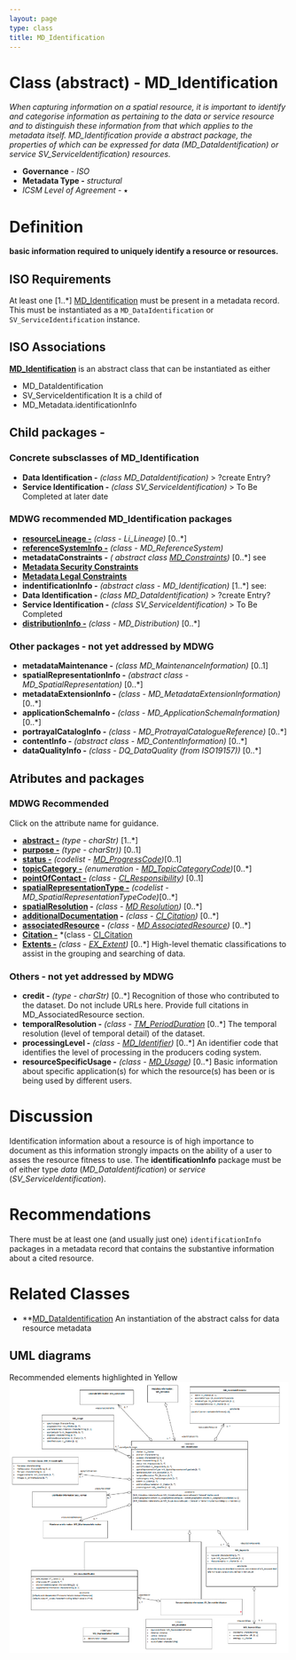 ```yaml
---
layout: page
type: class
title: MD_Identification
---
```


#  Class (abstract) - MD_Identification
*When capturing information on a spatial resource, it is important to identify and categorise information as pertaining to the data or service resource and to distinguish these information from that which applies to the metadata itself. MD_Identification provide a abstract package, the properties of which can be expressed for data (MD_DataIdentification) or service SV_ServiceIdentification) resources.*

- **Governance** -  *ISO*
- **Metadata Type -** *structural*
- *ICSM Level of Agreement* - ⭑

# Definition 

**basic information required to uniquely identify a resource or resources.**

## ISO Requirements
At least one [1..\*] [MD_Identification](http://wiki.esipfed.org/index.php/MD_Identification)  must be present in a metadata record. This must be instantiated as a `MD_DataIdentification` or `SV_ServiceIdentification` instance.

## ISO Associations 
**[MD_Identification](http://wiki.esipfed.org/index.php/MD_Identification)** is an abstract class that can be instantiated as either
- MD_DataIdentification
- SV_ServiceIdentification
It is a child of 
- MD_Metadata.identificationInfo

## Child packages  -
### Concrete subsclasses of MD_Identification
- **Data Identification -** *(class MD_DataIdentification)* > ?create Entry?
- **Service Identification -** *(class SV_ServiceIdentification)* > To Be Completed at later date

### MDWG recommended MD_Identification packages
- **[resourceLineage -](https://www.loomio.org/d/ifwCE2kg/md_identification-resourcelineage-definition)** *(class - Li_Lineage)* [0..\*]
- **[referenceSystemInfo -](https://www.loomio.org/d/4SliNjWE/md_metadata-md_referencesystem-definition)** *(class - MD_ReferenceSystem)*
- **metadataConstraints -** *( abstract class [MD_Constraints](https://www.loomio.org/d/TqdZp04C/class-md_constraints))* [0..\*] see
- **[Metadata Security Constraints](https://www.loomio.org/d/hovXfng5/md_metadata-md_securityconstraints-definition)**
- **[Metadata Legal Constraints](https://www.loomio.org/d/G8d21r6z/md_metadata-md_legalconstraints-definition)** 
-  **indentificationInfo -** *(abstract class - MD_Identification)* [1..\*] see:
- **Data Identification -** *(class MD_DataIdentification)* > ?create Entry?
- **Service Identification -** *(class SV_ServiceIdentification)* > To Be Completed
- **[distributionInfo -](https://www.loomio.org/d/G6oHphty/md_metadata-distribution)** *(class - MD_Distribution)* [0..\*]

### Other packages - not yet addressed by MDWG
- **metadataMaintenance -** *(class MD_MaintenanceInformation)* [0..1]
- **spatialRepresentationInfo -** *(abstract class - MD_SpatialRepresentation)* [0..\*]
- **metadataExtensionInfo -** *(class - MD_MetadataExtensionInformation)* [0..\*]
- **applicationSchemaInfo -** *(class - MD_ApplicationSchemaInformation)* [0..\*]
- **portrayalCatalogInfo -** *(class - MD_ProtrayalCatalogueReference)* [0..\*]
- **contentInfo -** *(abstract class - MD_ContentInformation)* [0..\*]
- **dataQualityInfo -** *(class - DQ_DataQuality (from ISO19157))* [0..\*]

## Atributes and packages
### MDWG Recommended  
Click on the attribute name for guidance.
- **[abstract -](https://www.loomio.org/d/f2lFqJTE/md_identification-abstract-definition)** *(type - charStr)* [1..\*] 
- **[purpose -](https://www.loomio.org/d/YLMjrbJs/md_identification-purpose-definition)** *(type - charStr))* [0..1] 
- **[status -](https://www.loomio.org/d/8DrQPWdH/md_identification-status-definition)** *(codelist - [MD_ProgressCode](http://wiki.esipfed.org/index.php/ISO_19115_and_19115-2_CodeList_Dictionaries#MD_ProgressCode))*[0..1]
- **[topicCategory -](https://www.loomio.org/d/d25q1xUO/md_identification-topic-category-definition)** *(enumeration - [MD_TopicCategoryCode](http://wiki.esipfed.org/index.php/ISO_19115_and_19115-2_CodeList_Dictionaries#MD_TopicCategoryCode))*[0..\*]
- **[pointOfContact -](https://www.loomio.org/d/t6o5IsjM/md_idenitification-point_of_contact-definition)** *(class -  [CI_Responsibility](https://www.loomio.org/d/r5blTcY0/class-ci_responsibility))* [0..1]
- **[spatialRepresentationType -](https://www.loomio.org/d/7Fjy0C4l/md_identification-spatial-representation-type-definition)** *(codelist - MD_SpatialRepresentationTypeCode)*[0..\*]
- **[spatialResolution](https://www.loomio.org/d/SeUHYkXC/md_identification-spatial-resolution-definition) -**  *(class - [MD Resolution](http://wiki.esipfed.org/index.php/MD_Resolution))* [0..\*] 
- **[additionalDocumentation](https://www.loomio.org/d/At7CL4Fv/md_identification-additionaldocs-definition) -**  *(class - [CI_Citation](https://www.loomio.org/d/Iei80UQH/class-ci_citation))* [0..\*] 
- **[associatedResource](https://www.loomio.org/d/HGSVeBfw/md_identification-associatedresource-definition) -**  *(class - [MD AssociatedResource](http://wiki.esipfed.org/index.php/MD_AssociatedResource))* [0..\*] 
- **[Citation -]()** *(class - [CI_Citation](https://www.loomio.org/d/Iei80UQH/class-ci_citation) 
- **[Extents -](https://www.loomio.org/d/ilObJX24/md_identification-extent-definition)** *(class - [EX_Extent](http://wiki.esipfed.org/index.php/EX_Extent))* [0..\*]  High-level thematic classifications to assist in the grouping and searching of data.

### Others - not yet addressed by MDWG
- **credit -** *(type - charStr)* [0..\*] Recognition of those who contributed to the dataset. Do not include URLs here. Provide full citations in MD_AssociatedResource section.
- **temporalResolution -** *(class - [TM_PeriodDuration](http://wiki.esipfed.org/index.php/TM_PeriodDuration)* [0..\*]   The temporal resolution (level of temporal detail) of the dataset.
- **processingLevel -** *(class - [MD_Identifier](https://www.loomio.org/d/zlScHYdN/class-md_identifier))* [0..\*]   An identifier code that identifies the level of processing in the producers coding system.
- **resourceSpecificUsage -** *(class - [MD_Usage](http://wiki.esipfed.org/index.php/MD_Usage))* [0..\*] Basic information about specific application(s) for which the resource(s) has been or is being used by different users.



# Discussion
Identification information about a resource is of high importance to document as this information strongly impacts on the ability of a user to asses the resource fitness to use. The **identificationInfo** package must be of either type *data*  (*MD_DataIdentification*) or *service* (*SV_ServiceIdentification*).

# Recommendations 

There must be at least one (and usually just one) `identificationInfo` packages in a metadata record that contains the substantive  information about a cited resource.

# Related Classes
- **[MD_DataIdentification](https://www.loomio.org/d/oqKd8GHM/class-md_dataidentification) An instantiation of the abstract calss for data resource metadata

## UML diagrams
Recommended elements highlighted in Yellow
![MD_Identification](../images/MD_IdentificationUML.png)
